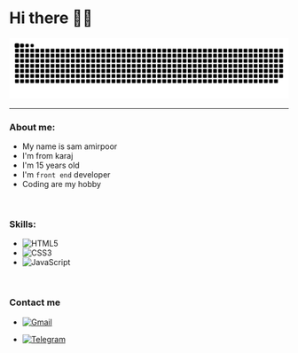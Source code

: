 # Hi there 👋🏻

<picture>
  <source
    media="(prefers-color-scheme: dark)"
    srcset="https://raw.githubusercontent.com/platane/snk/output/github-contribution-grid-snake-dark.svg"
  />
  <source
    media="(prefers-color-scheme: light)"
    srcset="https://raw.githubusercontent.com/platane/snk/output/github-contribution-grid-snake.svg"
  />
  <img
    alt="github contribution grid snake animation"
    src="https://raw.githubusercontent.com/platane/snk/output/github-contribution-grid-snake.svg"
  />
</picture>

<hr />

<h3>About me:</h3>

- My name is sam amirpoor
- I'm from karaj
- I'm 15 years old
- I'm `front end` developer
- Coding are my hobby

<br />

<h3>Skills:</h3>

- ![HTML5](https://img.shields.io/badge/html5-%23E34F26.svg?style=for-the-badge&logo=html5&logoColor=white)
- ![CSS3](https://img.shields.io/badge/css3-%231572B6.svg?style=for-the-badge&logo=css3&logoColor=white)
- ![JavaScript](https://img.shields.io/badge/javascript-%23323330.svg?style=for-the-badge&logo=javascript&logoColor=%23F7DF1E)

<br />

<h3>Contact me</h3>

- <a href="mailto:amirpoorDev@gmail.com">
  
  ![Gmail](https://img.shields.io/badge/Gmail-D14836?style=for-the-badge&logo=gmail&logoColor=white)
  
</a>

- <a href="https://t.me/samamirpoor">
  
  ![Telegram](https://img.shields.io/badge/Telegram-2CA5E0?style=for-the-badge&logo=telegram&logoColor=white)
  
</a>
